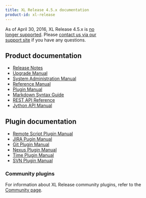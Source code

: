 ```yaml
---
title: XL Release 4.5.x documentation
product-id: xl-release
---
```


<div class="alert alert-warning" style="width: 60%">As of April 30, 2016, XL Release 4.5.x is <a href="https://support.xebialabs.com/hc/en-us/articles/204072005-Supported-XL-product-versions">no longer supported</a>. Please <a href="https://support.xebialabs.com/hc/en-us">contact us via our support site</a> if you have any questions.</div>

## Product documentation

* [Release Notes](release_notes.html)
* [Upgrade Manual](upgrademanual.html)
* [System Administration Manual](systemadminmanual.html)
* [Reference Manual](reference_manual.html)
* [Plugin Manual](plugin_manual.html)
* [Markdown Syntax Guide](markdownsyntax.html)
* [REST API Reference](rest-api/)
* [Jython API Manual](/jython-docs/#!/xl-release/4.5.x/)

## Plugin documentation

* [Remote Script Plugin Manual](../../xl-release-remotescript-plugin/4.5.x/remoteScriptPluginManual.html)
* [JIRA Pugin Manual](../../xl-release-jira-plugin/4.5.x/jiraPluginManual.html)
* [Git Plugin Manual](../../xl-release-git-plugin/4.5.x/gitPluginManual.html)
* [Nexus Plugin Manual](../../xl-release-nexus-plugin/4.5.x/nexusPluginManual.html)
* [Time Plugin Manual](../../xl-release-time-plugin/4.5.x/timePluginManual.html)
* [SVN Plugin Manual](/xl-release-svn-plugin/4.5.x/svnPluginManual.html)

### Community plugins

For information about XL Release community plugins, refer to the [Community page](/community/index.html).
